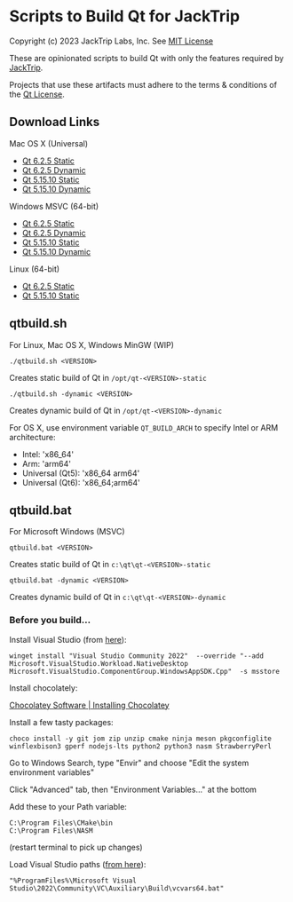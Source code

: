 # Scripts to Build Qt for JackTrip

Copyright (c) 2023 JackTrip Labs, Inc.
See [MIT License](LICENSE)

These are opinionated scripts to build Qt with only the features required by [JackTrip](https://github.com/jacktrip/jacktrip).

Projects that use these artifacts must adhere to the terms & conditions of the [Qt License](https://www.qt.io/licensing/).

## Download Links

Mac OS X (Universal)
* [Qt 6.2.5 Static](https://files.jacktrip.org/contrib/qt/qt-6.2.5-static-osx.tar.gz)
* [Qt 6.2.5 Dynamic](https://files.jacktrip.org/contrib/qt/qt-6.2.5-dynamic-osx.tar.gz)
* [Qt 5.15.10 Static](https://files.jacktrip.org/contrib/qt/qt-5.15.10-static-osx.tar.gz)
* [Qt 5.15.10 Dynamic](https://files.jacktrip.org/contrib/qt/qt-5.15.10-dynamic-osx.tar.gz)

Windows MSVC (64-bit)
* [Qt 6.2.5 Static](https://files.jacktrip.org/contrib/qt/qt-6.2.5-static-win.zip)
* [Qt 6.2.5 Dynamic](https://files.jacktrip.org/contrib/qt/qt-6.2.5-dynamic-win.zip)
* [Qt 5.15.10 Static](https://files.jacktrip.org/contrib/qt/qt-5.15.10-static-win.zip)
* [Qt 5.15.10 Dynamic](https://files.jacktrip.org/contrib/qt/qt-5.15.10-dynamic-win.zip)

Linux (64-bit)
* [Qt 6.2.5 Static](https://files.jacktrip.org/contrib/qt/qt-6.2.5-static-linux.tar.gz)
* [Qt 5.15.10 Static](https://files.jacktrip.org/contrib/qt/qt-5.15.10-static-linux.tar.gz)

## qtbuild.sh

For Linux, Mac OS X, Windows MinGW (WIP)

`./qtbuild.sh <VERSION>`

Creates static build of Qt in `/opt/qt-<VERSION>-static`

`./qtbuild.sh -dynamic <VERSION>`

Creates dynamic build of Qt in `/opt/qt-<VERSION>-dynamic`

For OS X, use environment variable `QT_BUILD_ARCH` to specify Intel or ARM architecture:

* Intel: 'x86_64'
* Arm: 'arm64'
* Universal (Qt5): 'x86_64 arm64'
* Universal (Qt6): 'x86_64;arm64'


## qtbuild.bat

For Microsoft Windows (MSVC)

`qtbuild.bat <VERSION>`

Creates static build of Qt in `c:\qt\qt-<VERSION>-static`

`qtbuild.bat -dynamic <VERSION>`

Creates dynamic build of Qt in `c:\qt\qt-<VERSION>-dynamic`

### Before you build...

Install Visual Studio (from [here](https://learn.microsoft.com/en-us/windows/apps/windows-app-sdk/set-up-your-development-environment?tabs=cs-vs-community%2Ccpp-vs-community%2Cvs-2022-17-1-a%2Cvs-2022-17-1-b)):

```
winget install "Visual Studio Community 2022"  --override "--add Microsoft.VisualStudio.Workload.NativeDesktop Microsoft.VisualStudio.ComponentGroup.WindowsAppSDK.Cpp"  -s msstore
```

Install chocolately:

[Chocolatey Software | Installing Chocolatey](https://chocolatey.org/install)

Install a few tasty packages:

```
choco install -y git jom zip unzip cmake ninja meson pkgconfiglite winflexbison3 gperf nodejs-lts python2 python3 nasm StrawberryPerl

```

Go to Windows Search, type "Envir" and choose "Edit the system environment variables"

Click "Advanced" tab, then "Environment Variables..." at the bottom

Add these to your Path variable:

```
C:\Program Files\CMake\bin
C:\Program Files\NASM
```

(restart terminal to pick up changes)

Load Visual Studio paths ([from here](https://learn.microsoft.com/en-us/cpp/build/building-on-the-command-line?view=msvc-160)):
```
"%ProgramFiles%\Microsoft Visual Studio\2022\Community\VC\Auxiliary\Build\vcvars64.bat"
```